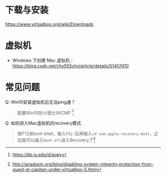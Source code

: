 <!-- TITLE: Virtual Box -->
<!-- SUBTITLE: A quick summary of Virtual Box -->

# 下载与安装
https://www.virtualbox.org/wiki/Downloads

# 虚拟机

- Windows 下创建 Mac 虚拟机：https://blog.csdn.net/chy555chy/article/details/51407410


# 常见问题

Q: Win10安装虚拟机后无法ping通？
>配置Win10防火墙允许ICMP [^ping]

Q: 如何进入Mac虚拟机的recovery模式
>按F12进boot shell，输入`FS2:`后再输入`cd com.apple.recovery.boot`，之后就可以输入`boot.efi`进入Recovery了[^mac_recovery]


[^ping]:https://kb.iu.edu/d/aopy
[^mac_recovery]:http://anadoxin.org/blog/disabling-system-integrity-protection-from-guest-el-capitan-under-virtualbox-5.html